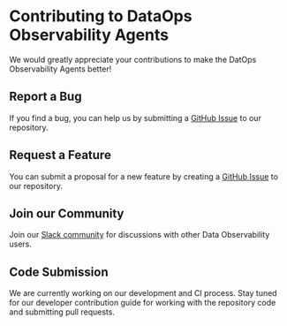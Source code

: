 # Contributing to DataOps Observability Agents

We would greatly appreciate your contributions to make the DatOps Observability Agents better!

## Report a Bug

If you find a bug, you can help us by submitting a [GitHub Issue](https://github.com/DataKitchen/dataops-observability-agents/issues) to our repository.

## Request a Feature

You can submit a proposal for a new feature by creating a [GitHub Issue](https://github.com/DataKitchen/dataops-observability-agents/issues) to our repository.

## Join our Community

Join our [Slack community](https://data-observability-slack.datakitchen.io/join) for discussions with other Data Observability users.

## Code Submission

We are currently working on our development and CI process. Stay tuned for our developer contribution guide for working with the repository code and submitting pull requests.
